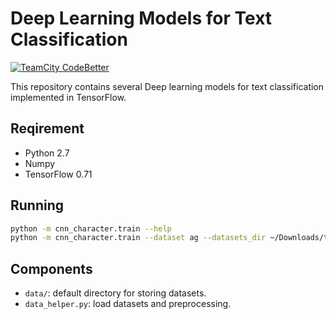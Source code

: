 # Deep Learning Models for Text Classification
[![TeamCity CodeBetter](https://img.shields.io/teamcity/codebetter/bt428.svg)](yuhui-lin.github.io)

This repository contains several Deep learning models for text classification implemented in TensorFlow.

## Reqirement
* Python 2.7
* Numpy
* TensorFlow 0.71

## Running
```bash
python -m cnn_character.train --help
python -m cnn_character.train --dataset ag --datasets_dir ~/Downloads/text-classification/
```
## Components
* ``data/``: default directory for storing datasets.
* ``data_helper.py``: load datasets and preprocessing.
